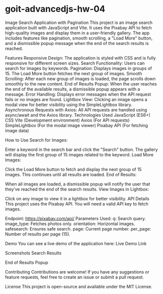 # goit-advancedjs-hw-04
Image Search Application with Pagination
This project is an image search application built with JavaScript and Vite. It uses the Pixabay API to fetch high-quality images and display them in a user-friendly gallery. The app includes features like pagination, smooth scrolling, a "Load More" button, and a dismissible popup message when the end of the search results is reached.

Features
Responsive Design: The application is styled with CSS and is fully responsive for different screen sizes.
Search Functionality: Users can search for images by keywords.
Pagination: Displays images in groups of 15. The Load More button fetches the next group of images.
Smooth Scrolling: After each new group of images is loaded, the page scrolls down smoothly to the new content.
End of Results Popup: When the user reaches the end of the available results, a dismissible popup appears with a message.
Error Handling: Displays error messages when the API request fails or no images are found.
Lightbox View: Clicking an image opens a modal view for better visibility using the SimpleLightbox library.
Asynchronous Requests with Axios: All API requests are handled using async/await and the Axios library.
Technologies Used
JavaScript (ES6+)
CSS
Vite (Development environment)
Axios (For API requests)
SimpleLightbox (For the modal image viewer)
Pixabay API (For fetching image data)


How to Use
Search for Images:

Enter a keyword in the search bar and click the "Search" button.
The gallery will display the first group of 15 images related to the keyword.
Load More Images:

Click the Load More button to fetch and display the next group of 15 images.
This continues until all results are loaded.
End of Results:

When all images are loaded, a dismissible popup will notify the user that they’ve reached the end of the search results.
View Images in Lightbox:

Click on any image to view it in a lightbox for better visibility.
API Details
This project uses the Pixabay API. You will need a valid API key to fetch images.

Endpoint: https://pixabay.com/api/
Parameters Used:
q: Search query.
image_type: Fetches photos only.
orientation: Horizontal images.
safesearch: Ensures safe search.
page: Current page number.
per_page: Number of results per page (15).

Demo
You can see a live demo of the application here: Live Demo Link

Screenshots
Search Results

End of Results Popup

Contributing
Contributions are welcome! If you have any suggestions or feature requests, feel free to create an issue or submit a pull request.

License
This project is open-source and available under the MIT License.
